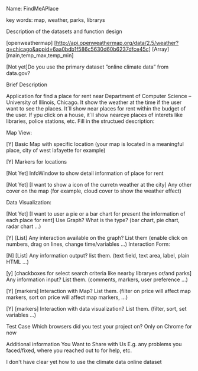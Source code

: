 
Name: FindMeAPlace

key words: map, weather, parks, librarys

Description of the datasets and function design

[openweathermap] [http://api.openweathermap.org/data/2.5/weather?q=chicago&appid=6aa0bdb1f586c5630d60b6237dfce45c] [Array] [main,temp_max,temp_min]

[Not yet]Do you use the primary dataset ”online climate data” from data.gov?

Brief Description

Application for find a place for rent  near Department of Computer Science – University of Illinois, Chicago. It show the weather at the time if the user want to see the places. It´ll show near places for rent within the budget of the user. If ypu click on a house, it´ll show nearcye places of interets like libraries, police stations, etc.
Fill in the structued description:

Map View:

[Y] Basic Map with specific location (your map is located in a meaningful place, city of west lafayette for example)

[Y] Markers for locations

[Not Yet] InfoWindow to show detail information of place for rent

[Not Yet] [I want to show a icon of the curretn weather at the city] Any other cover on the map (for example, cloud cover to show the weather effect)

Data Visualization:

[Not Yet] [I want to user a pie or a bar chart for present the information of each place for rent] Use Graph? What is the type? (bar chart, pie chart, radar chart ...)

[Y] [List] Any interaction available on the graph? List them (enable click on numbers, drag on lines, change time/variables ...)
Interaction Form:

[N] [List] Any information output? list them. (text field, text area, label, plain HTML ...)

[y] [chackboxes for select search criteria like nearby libraryes or/and parks] Any information input? List them. (comments, markers, user preference ...)

[Y] [markers] Interaction with Map? List them. (filter on price will affect map markers, sort on price will affect map markers, ...)

[Y] [markers] Interaction with data visualization? List them. (filter, sort, set variables ...)


Test Case Which browsers did you test your project on? Only on Chrome for now

Additional information You Want to Share with Us E.g. any problems you faced/fixed, where you reached out to for help, etc.

I don't have clear yet how to use the climate data online dataset
